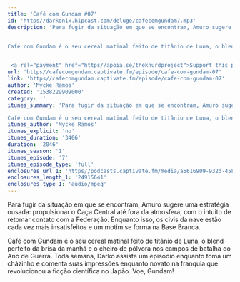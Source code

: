 ```yaml
---
title: 'Café com Gundam #07'
id: 'https//darkonix.hipcast.com/deluge/cafecomgundam7.mp3'
description: 'Para fugir da situação em que se encontram, Amuro sugere uma estratégia ousada propulsionar o Caça Central até fora da atmosfera, com o intuito de retomar contato com a Federação. Enquanto isso, os civis da nave estão cada vez mais insatisfeitos e um motim se forma na Base Branca.


Café com Gundam é o seu cereal matinal feito de titânio de Luna, o blend perfeito da brisa da manhã e o cheiro de pólvora nos campos de batalha do Ano de Guerra. Toda semana, Darko assiste um episódio enquanto toma um cházinho e comenta suas impressões enquanto novato na franquia que revolucionou a ficção científica no Japão. Voe, Gundam!


 <a rel="payment" href="https//apoia.se/theknurdproject">Support this podcast</a>'
url: 'https//cafecomgundam.captivate.fm/episode/cafe-com-gundam-07'
link: 'https//cafecomgundam.captivate.fm/episode/cafe-com-gundam-07'
author: 'Mycke Ramos'
created: '1538229909000'
category: ''
itunes_summary: 'Para fugir da situação em que se encontram, Amuro sugere uma estratégia ousada propulsionar o Caça Central até fora da atmosfera, com o intuito de retomar contato com a Federação. Enquanto isso, os civis da nave estão cada vez mais insatisfeitos e um motim se forma na Base Branca.

Café com Gundam é o seu cereal matinal feito de titânio de Luna, o blend perfeito da brisa da manhã e o cheiro de pólvora nos campos de batalha do Ano de Guerra. Toda semana, Darko assiste um episódio enquanto toma um cházinho e comenta suas impressões enquanto novato na franquia que revolucionou a ficção científica no Japão. Voe, Gundam!'
itunes_author: 'Mycke Ramos'
itunes_explicit: 'no'
itunes_duration: '3406'
duration: '2046'
itunes_season: '1'
itunes_episode: '7'
itunes_episode_type: 'full'
enclosures_url_1: 'https//podcasts.captivate.fm/media/a5616909-932d-4581-bb84-7319b6fa2e82/cafecomgundam7_tc.mp3'
enclosures_length_1: '24915641'
enclosures_type_1: 'audio/mpeg'
---
```

Para fugir da situação em que se encontram, Amuro sugere uma estratégia ousada: propulsionar o Caça Central até fora da atmosfera, com o intuito de retomar contato com a Federação. Enquanto isso, os civis da nave estão cada vez mais insatisfeitos e um motim se forma na Base Branca.

Café com Gundam é o seu cereal matinal feito de titânio de Luna, o blend perfeito da brisa da manhã e o cheiro de pólvora nos campos de batalha do Ano de Guerra. Toda semana, Darko assiste um episódio enquanto toma um cházinho e comenta suas impressões enquanto novato na franquia que revolucionou a ficção científica no Japão. Voe, Gundam!